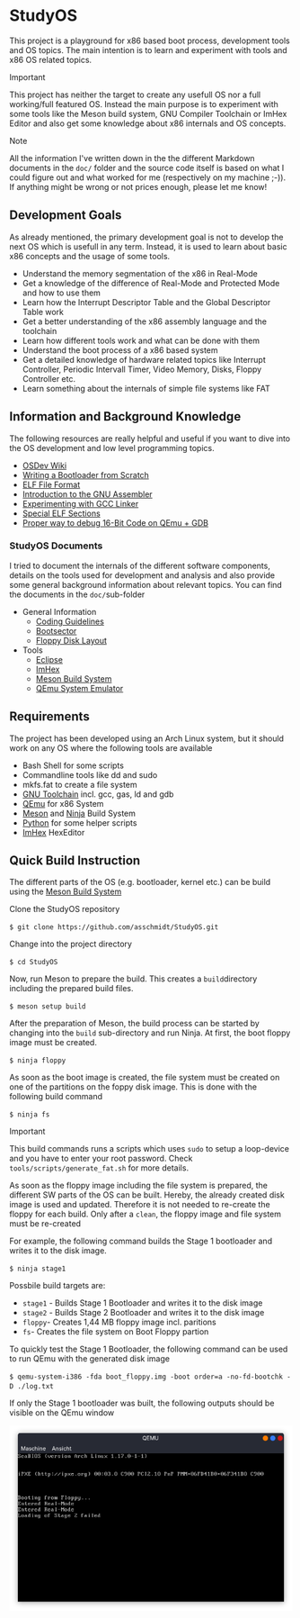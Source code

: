 # StudyOS
This project is a playground for x86 based boot process, development tools and OS topics. The main intention is to learn and experiment with tools and x86 OS related topics.

> [!IMPORTANT]
> This project has neither the target to create any usefull OS nor a full working/full featured OS. Instead the main purpose is to experiment with some tools like the Meson build system, GNU Compiler Toolchain or ImHex Editor and also get some knowledge about x86 internals and OS concepts.

> [!NOTE]
> All the information I've written down in the the different Markdown documents in the `doc/` folder and the source code itself is based on what I could figure out and what worked for me (respectively on my machine ;-)). If anything might be wrong or not prices enough, please let me know!

## Development Goals
As already mentioned, the primary development goal is not to develop the next OS which is usefull in any term. Instead, it is used to learn about basic x86 concepts and the usage of some tools.

 * Understand the memory segmentation of the x86 in Real-Mode
 * Get a knowledge of the difference of Real-Mode and Protected Mode and how to use them
 * Learn how the Interrupt Descriptor Table and the Global Descriptor Table work
 * Get a better understanding of the x86 assembly language and the toolchain
 * Learn how different tools work and what can be done with them
 * Understand the boot process of a x86 based system
 * Get a detailed knowledge of hardware related topics like Interrupt Controller, Periodic Intervall Timer, Video Memory, Disks, Floppy Controller etc.
 * Learn something about the internals of simple file systems like FAT

## Information and Background Knowledge
The following resources are really helpful and useful if you want to dive into the OS development and low level programming topics.
 * [OSDev Wiki](https://wiki.osdev.org/Expanded_Main_Page)
 * [Writing a Bootloader from Scratch](https://www.cs.cmu.edu/~410-s07/p4/p4-boot.pdf)
 * [ELF File Format](https://github.com/compilepeace/BINARY_DISSECTION_COURSE/blob/master/ELF/ELF.md)
 * [Introduction to the GNU Assembler](https://students.mimuw.edu.pl/~zbyszek/asm/arm/assembler-intro.pdf)
 * [Experimenting with GCC Linker](https://www.robopenguins.com/linker-exploration/)
 * [Special ELF Sections](https://refspecs.linuxbase.org/LSB_3.1.0/LSB-Core-generic/LSB-Core-generic/specialsections.html)
 * [Proper way to debug 16-Bit Code on QEmu + GDB](https://gist.github.com/Theldus/4e1efc07ec13fb84fa10c2f3d054dccd)

### StudyOS Documents
I tried to document the internals of the different software components, details on the tools used for development and analysis and also provide some general background information about relevant topics. You can find the documents in the `doc/`sub-folder
 * General Information
   * [Coding Guidelines](doc/development/CodingGuidelines.md)
   * [Bootsector](doc/development/Bootsector.md)
   * [Floppy Disk Layout](doc/development/Floppy_Disk.md)
 * Tools
   * [Eclipse](doc/tools/Eclipse.md)
   * [ImHex](doc/tools/ImHex.md)
   * [Meson Build System](doc/tools/Meson.md)
   * [QEmu System Emulator](doc/tools/QEmu.md)


## Requirements
The project has been developed using an Arch Linux system, but it should work on any OS where the following tools are available
 * Bash Shell for some scripts
 * Commandline tools like dd and sudo
 * mkfs.fat to create a file system
 * [GNU Toolchain](https://gcc.gnu.org/) incl. gcc, gas, ld and gdb
 * [QEmu](https://www.qemu.org/) for x86 System
 * [Meson](https://mesonbuild.com/) and [Ninja](https://ninja-build.org/) Build System
 * [Python](https://www.python.org/) for some helper scripts
 * [ImHex](https://github.com/WerWolv/ImHex) HexEditor

## Quick Build Instruction
The different parts of the OS (e.g. bootloader, kernel etc.) can be build using the [Meson Build System](https://mesonbuild.com/)

Clone the StudyOS repository

`$ git clone https://github.com/asschmidt/StudyOS.git`

Change into the project directory

`$ cd StudyOS`

Now, run Meson to prepare the build. This creates a `build`directory including the prepared build files.

`$ meson setup build`

After the preparation of Meson, the build process can be started by changing into the `build` sub-directory and run Ninja. At first, the boot floppy image must be created.

`$ ninja floppy`

As soon as the boot image is created, the file system must be created on one of the partitions on the foppy disk image. This is done with the following build command

`$ ninja fs`

> [!IMPORTANT]
> This build commands runs a scripts which uses `sudo` to setup a loop-device and you have to enter your root password. Check `tools/scripts/generate_fat.sh` for more details.

As soon as the floppy image including the file system is prepared, the different SW parts of the OS can be built. Hereby, the already created disk image is used and updated. Therefore it is not needed to re-create the floppy for each build. Only after a `clean`, the floppy image and file system must be re-created

For example, the following command builds the Stage 1 bootloader and writes it to the disk image.

`$ ninja stage1`

Possbile build targets are:
 * `stage1` - Builds Stage 1 Bootloader and writes it to the disk image
 * `stage2` - Builds Stage 2 Bootloader and writes it to the disk image
 * `floppy`- Creates 1,44 MB floppy image incl. paritions
 * `fs`- Creates the file system on Boot Floppy partion

To quickly test the Stage 1 Bootloader, the following command can be used to run QEmu with the generated disk image

`$ qemu-system-i386 -fda boot_floppy.img -boot order=a -no-fd-bootchk -D ./log.txt`

If only the Stage 1 bootloader was built, the following outputs should be visible on the QEmu window

![QEmu with Stage 1 Bootloader](doc/images/QEmu_Stage1_Test.png)
